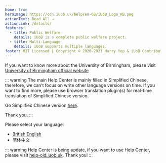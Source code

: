 ```yaml
---
home: true
heroImage: https://cdn.iuob.uk/help/en-GB/iUoB_Logo_RB.png
actionText: Read All →
actionLink: /details/
features:
  - title: Public Welfare
    details: iUoB is a complete public welfare project.
  - title: Multi-Language
    details: iUoB supports multiple languages.
footer: MIT Licensed | Copyright © 2020-2021 Harry Yep & iUoB Contributors. All rights reserved.
---
```


If you want to know more about the University of Birmingham, please visit [University of Birmingham official website](https://www.birmingham.ac.uk/)

::: warning
The main Help Center is mainly filled in Simplified Chinese, therefore, we can't focus on write other language versions on time. If you want to find more, please use browser translation plugin(s) for real-time translation of Simplified Chinese version. 

Go Simplified Chinese version [here](https://help.iuob.uk/).

Thank you.
:::

Please select your language:
- [British English](./)
- [简体中文](https://help.iuob.uk/)

::: warning
Help Center is being update, if you want to use Help Center, please visit [help-old.iuob.uk](https://help-old.iuob.uk/). Thank you!
:::